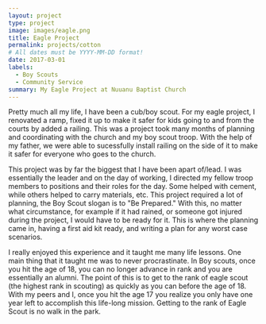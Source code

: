 ```yaml
---
layout: project
type: project
image: images/eagle.png
title: Eagle Project
permalink: projects/cotton
# All dates must be YYYY-MM-DD format!
date: 2017-03-01
labels:
  - Boy Scouts
  - Community Service
summary: My Eagle Project at Nuuanu Baptist Church
---
```


Pretty much all my life, I have been a cub/boy scout.  For my eagle project, I renovated a ramp, fixed it up to make it safer for kids going to and from the courts by added a railing.  This was a project took many months of planning and coordinating with the church and my boy scout troop.  With the help of my father, we were able to sucessfully install railing on the side of it to make it safer for everyone who goes to the church.  

This project was by far the biggest that I have been apart of/lead.  I was essentially the leader and on the day of working, I directed my fellow troop members to positions and their roles for the day.  Some helped with cement, while others helped to carry materials, etc.  This project required a lot of planning, the Boy Scout slogan is to "Be Prepared."  With this, no matter what circumstance, for example if it had rained, or someone got injured during the project, I would have to be ready for it.  This is where the planning came in, having a first aid kit ready, and writing a plan for any worst case scenarios.

I really enjoyed this experience and it taught me many life lessons.  One main thing that it taught me was to never procrastinate.  In Boy scouts, once you hit the age of 18, you can no longer advance in rank and you are essentially an alumni.  The point of this is to get to the rank of eagle scout (the highest rank in scouting) as quickly as you can before the age of 18.  With my peers and I, once you hit the age 17 you realize you only have one year left to accomplish this life-long mission.  Getting to the rank of Eagle Scout is no walk in the park.
